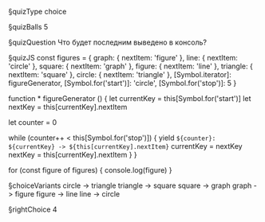 §quizType
choice

§quizBalls
5

§quizQuestion
Что будет последним выведено в консоль?



§quizJS
const figures = {
  graph: { nextItem: 'figure' },
  line: { nextItem: 'circle' },
  square: { nextItem: 'graph' },
  figure: { nextItem: 'line' },
  triangle: { nextItem: 'square' },
  circle: { nextItem: 'triangle' },
  [Symbol.iterator]: figureGenerator,
  [Symbol.for('start')]: 'circle',
  [Symbol.for('stop')]: 5
}

function * figureGenerator () {
  let currentKey = this[Symbol.for('start')]
  let nextKey = this[currentKey].nextItem

  let counter = 0

  while (counter++ < this[Symbol.for('stop')]) {
    yield `${counter}: ${currentKey} -> ${this[currentKey].nextItem}`
    currentKey = nextKey
    nextKey = this[currentKey].nextItem
  }
}

for (const figure of figures) {
  console.log(figure)
}



§choiceVariants
circle -> triangle
triangle -> square
square -> graph
graph -> figure
figure -> line
line -> circle


§rightChoice
4
